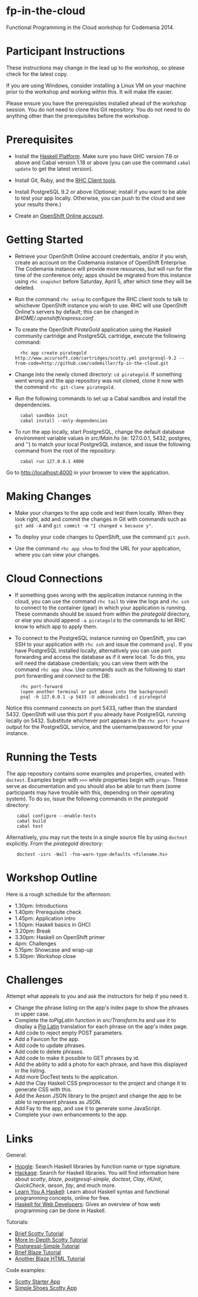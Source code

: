 fp-in-the-cloud
===============

Functional Programming in the Cloud workshop for Codemania 2014.

Participant Instructions
===============

These instructions may change in the lead up to the workshop, so please check for the latest copy.

If you are using Windows, consider installing a Linux VM on your machine prior to the workshop and working within this. It will make life easier. 

Please ensure you have the prerequisites installed ahead of the workshop session. You do not need to clone this Git repository. You do not need to do anything other than the prerequisites before the workshop.

# Prerequisites 

* Install the [Haskell Platform](http://www.haskell.org/platform). Make sure you have GHC version 7.6 or above and Cabal version 1.18 or above (you can use the command `cabal update` to get the latest version).

* Install Git, Ruby, and the [RHC Client tools](https://www.openshift.com/developers/rhc-client-tools-install).

* Install PostgreSQL 9.2 or above (Optional; install if you want to be able to test your app locally. Otherwise, you can push to the cloud and see your results there.)

* Create an [OpenShift Online account](https://www.openshift.com/app/account/new).

# Getting Started

* Retrieve your OpenShift Online account credentials, and/or if you wish, create an account on the Codemania instance of OpenShift Enterprise. The Codemania instance will provide more resources, but will run for the time of the conference only; apps should be migrated from this instance using `rhc snapshot` before Saturday, April 5, after which time they will be deleted.

* Run the command `rhc setup` to configure the RHC client tools to talk to whichever OpenShift instance you wish to use. RHC will use OpenShift Online's servers by default; this can be changed in _$HOME/.openshift/express.conf_.

* To create the OpenShift _PirateGold_ application using the Haskell community cartridge and PostgreSQL cartridge, execute the following command:

        rhc app create pirategold http://www.accursoft.com/cartridges/scotty.yml postgresql-9.2 --from-code=http://github.com/codemiller/fp-in-the-cloud.git

* Change into the newly cloned directory: `cd pirategold`. If something went wrong and the app repository was not cloned, clone it now with the command `rhc git-clone pirategold`.

* Run the following commands to set up a Cabal sandbox and install the dependencies.

        cabal sandbox init
        cabal install --only-dependencies

* To run the app locally, start PostgreSQL, change the default database environment variable values in _src/Main.hs_ (ie: 127.0.0.1, 5432, postgres, and '') to match your local PostgreSQL instance, and issue the following command from the root of the repository:

        cabal run 127.0.0.1 4000

Go to [http://localhost:4000](http://localhost:4000) in your browser to view the application.

# Making Changes

* Make your changes to the app code and test them locally. When they look right, add and commit the changes in Git with commands such as `git add -A` and `git commit -m "I changed x because y"`.

* To deploy your code changes to OpenShift, use the command `git push`.

* Use the command `rhc app show` to find the URL for your application, where you can view your changes. 

# Cloud Connections

* If something goes wrong with the application instance running in the cloud, you can use the command `rhc tail` to view the logs and `rhc ssh` to connect to the container (gear) in which your application is running. These commands should be issued from within the _pirategold_ directory, or else you should append `-a pirategold` to the commands to let RHC know to which app to apply them.

* To connect to the PostgreSQL instance running on OpenShift, you can SSH to your application with `rhc ssh` and issue the command `psql`. If you have PostgreSQL installed locally, alternatively you can use port forwarding and access the database as if it were local. To do this, you will need the database credentials; you can view them with the command `rhc app show`. Use commands such as the following to start port forwarding and connect to the DB:

        rhc port-forward
        (open another terminal or put above into the background)
        psql -h 127.0.0.1 -p 5433 -U adminabcabc1 -d pirategold

Notice this command connects on port 5433, rather than the standard 5432. OpenShift will use this port if you already have PostgreSQL running locally on 5432. Substitute whichever port appears in the `rhc port-forward` output for the PostgreSQL service, and the username/password for your instance.

# Running the Tests

The app repository contains some examples and properties, created with `doctest`. Examples begin with `>>>` while properties begin with `prop>`. These serve as documentation and you should also be able to run them (some participants may have trouble with this, depending on their operating system). To do so, issue the following commands in the _pirategold_ directory:

        cabal configure --enable-tests
        cabal build
        cabal test

Alternatively, you may run the tests in a single source file by using `doctest` explicitly. From the _pirategold_ directory:

        doctest -isrc -Wall -fno-warn-type-defaults <filename.hs>

# Workshop Outline

Here is a rough schedule for the afternoon:

* 1.30pm: Introductions
* 1.40pm: Prerequisite check
* 1.45pm: Application intro
* 1.50pm: Haskell basics in GHCI
* 3.20pm: Break
* 3.30pm: Haskell on OpenShift primer
* 4pm: Challenges
* 5.15pm: Showcase and wrap-up 
* 5.30pm: Workshop close

# Challenges

Attempt what appeals to you and ask the instructors for help if you need it.

* Change the phrase listing on the app's index page to show the phrases in upper case.
* Complete the _toPigLatin_ function in  _src/Transform.hs_ and use it to display a [Pig Latin](http://en.wikipedia.org/wiki/Pig_Latin) translation for each phrase on the app's index page.
* Add code to reject empty POST parameters.
* Add a Favicon for the app.
* Add code to update phrases.
* Add code to delete phrases.
* Add code to make it possible to GET phrases by id.
* Add the ability to add a photo for each phrase, and have this displayed in the listing.
* Add more DocTest tests to the application.
* Add the Clay Haskell CSS preprocessor to the project and change it to generate CSS with this.
* Add the Aeson JSON library to the project and change the app to be able to represent phrases as JSON.
* Add Fay to the app, and use it to generate some JavaScript.
* Complete your own enhancements to the app.

# Links

General:

* [Hoogle](http://www.haskell.org/hoogle/): Search Haskell libraries by function name or type signature.
* [Hackage](http://hackage.haskell.org/): Search for Haskell libraries. You will find information here about _scotty_, _blaze_, _postgresql-simple_, _doctest_, _Clay_, _HUnit_, _QuickCheck_, _aeson_, _fay_, and much more.
* [Learn You A Haskell](http://learnyouahaskell.com/): Learn about Haskell syntax and functional programming concepts, online for free.
* [Haskell for Web Developers](http://www.stephendiehl.com/posts/haskell_web.html): Gives an overview of how web programming can be done in Haskell.

Tutorials:

* [Brief Scotty Tutorial](http://ocharles.org.uk/blog/posts/2013-12-05-24-days-of-hackage-scotty.html)
* [More In-Depth Scotty Tutorial](http://adit.io/posts/2013-04-15-making-a-website-with-haskell.html)
* [Postgresql-Simple Tutorial](http://ocharles.org.uk/blog/posts/2012-12-03-postgresql-simple.html)
* [Brief Blaze Tutorial](http://ocharles.org.uk/blog/posts/2012-12-22-24-days-of-hackage-blaze.html)
* [Another Blaze HTML Tutorial](http://jaspervdj.be/blaze/tutorial.html)

Code examples:

* [Scotty Starter App](https://github.com/scotty-web/scotty-starter)
* [Simple Shoes Scotty App](https://github.com/dalaing/shoes-simple/)
